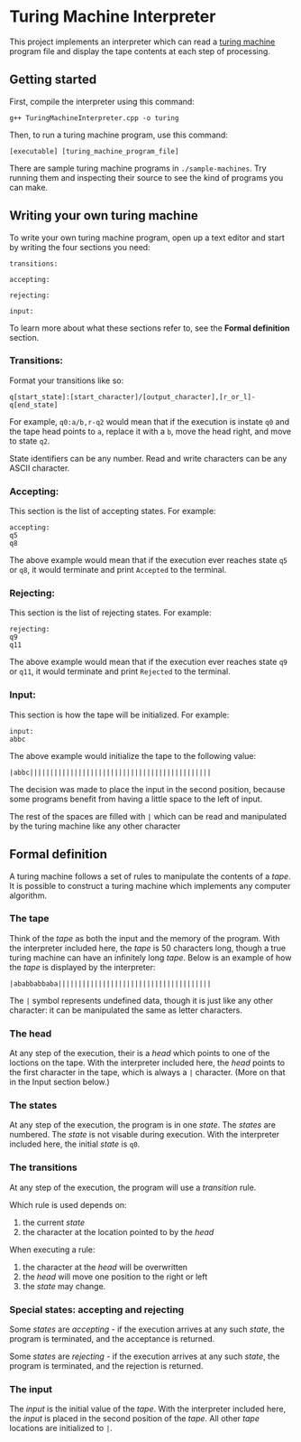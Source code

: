 # Turing Machine Interpreter
This project implements an interpreter which can read a [turing machine](https://wikipedia.org/wiki/Turing_machine) program file and display the tape contents at each step of processing.

## Getting started
First, compile the interpreter using this command:

```
g++ TuringMachineInterpreter.cpp -o turing
```

Then, to run a turing machine program, use this command:

```
[executable] [turing_machine_program_file]
```

There are sample turing machine programs in `./sample-machines`. Try running them and inspecting their source to see the kind of programs you can make.

## Writing your own turing machine
To write your own turing machine program, open up a text editor and start by writing the four sections you need:

```
transitions:

accepting:

rejecting:

input:

```

To learn more about what these sections refer to, see the __Formal definition__ section.

### Transitions:
Format your transitions like so:

```
q[start_state]:[start_character]/[output_character],[r_or_l]-q[end_state]
```
For example,  `q0:a/b,r-q2` would mean that if the execution is instate `q0` and the tape head points to  `a`, replace it with a `b`, move the head right, and move to state `q2`.

State identifiers can be any number. Read and write characters can be any ASCII character.

### Accepting:
This section is the list of accepting states. For example:

```
accepting:
q5
q8
```

The above example would mean that if the execution ever reaches state `q5` or `q8`, it would terminate and print `Accepted` to the terminal.

### Rejecting:
This section is the list of rejecting states. For example:

```
rejecting:
q9
q11
```

The above example would mean that if the execution ever reaches state `q9` or `q11`, it would terminate and print `Rejected` to the terminal.

### Input:
This section is how the tape will be initialized. For example:

```
input:
abbc
```

The above example would initialize the tape to the following value:

```
|abbc|||||||||||||||||||||||||||||||||||||||||||||
```

The decision was made to place the input in the second position, because some programs benefit from having a little space to the left of input.

The rest of the spaces are filled with `|` which can be read and manipulated by the turing machine like any other character

## Formal definition
A turing machine follows a set of rules to manipulate the contents of a *tape*. It is possible to construct a turing machine which implements any computer algorithm.

### The tape
Think of the *tape* as both the input and the memory of the program. With the interpreter included here, the *tape* is 50 characters long, though a true turing machine can have an infinitely long *tape*. Below is an example of how the *tape* is displayed by the interpreter:

```
|ababbabbaba||||||||||||||||||||||||||||||||||||||
```

The `|` symbol represents undefined data, though it is just like any other character: it can be manipulated the same as letter characters.

### The head
At any step of the execution, their is a *head* which points to one of the loctions on the tape. With the interpreter included here, the *head* points to the first character in the tape, which is always a `|` character. (More on that in the Input section below.)

### The states
At any step of the execution, the program is in one *state*. The *states* are numbered. The *state* is not visable during execution. With the interpreter included here, the initial *state* is `q0`.

### The transitions
At any step of the execution, the program will use a *transition* rule.

Which rule is used depends on:
1. the current *state* 
2. the character at the location pointed to by the *head*

When executing a rule:
1. the character at the *head* will be overwritten
2. the *head* will move one position to the right or left
3. the *state* may change.

### Special states: accepting and rejecting
Some *states* are *accepting* - if the execution arrives at any such *state*, the program is terminated, and the acceptance is returned.

Some *states* are *rejecting* - if the execution arrives at any such *state*, the program is terminated, and the rejection is returned.

### The input
The *input* is the initial value of the *tape*. With the interpreter included here, the *input* is placed in the second position of the *tape*. All other *tape* locations are initialized to `|`.